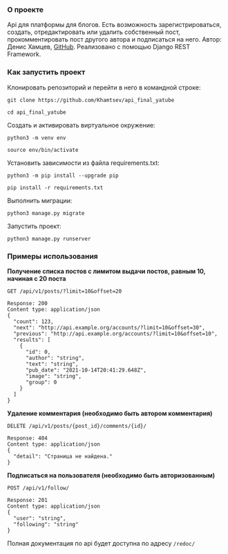 ### О проекте
Api для платформы для блогов.
Есть возможность зарегистрироваться, создать, отредактировать или удалить собственный пост,
прокомментировать пост другого автора и подписаться на него.
Автор: Денис Хамцев, [GitHub](https://github.com/Khamtsev).
Реализовано с помощью Django REST Framework.

### Как запустить проект
Клонировать репозиторий и перейти в него в командной строке:

```
git clone https://github.com/Khamtsev/api_final_yatube
```

```
cd api_final_yatube
```

Cоздать и активировать виртуальное окружение:

```
python3 -m venv env
```

```
source env/bin/activate
```

Установить зависимости из файла requirements.txt:

```
python3 -m pip install --upgrade pip
```

```
pip install -r requirements.txt
```

Выполнить миграции:

```
python3 manage.py migrate
```

Запустить проект:

```
python3 manage.py runserver
```

### Примеры использования
**Получение списка постов с лимитом выдачи постов, равным 10, начиная с 20 поста**
```
GET /api/v1/posts/?limit=10&offset=20
```
```
Response: 200
Content type: application/json
{
  "count": 123,
  "next": "http://api.example.org/accounts/?limit=10&offset=30",
  "previous": "http://api.example.org/accounts/?limit=10&offset=10",
  "results": [
    {
      "id": 0,
      "author": "string",
      "text": "string",
      "pub_date": "2021-10-14T20:41:29.648Z",
      "image": "string",
      "group": 0
    }
  ]
}
```

**Удаление комментария (необходимо быть автором комментария)**
```
DELETE /api/v1/posts/{post_id}/comments/{id}/
```
```
Response: 404
Content type: application/json
{
  "detail": "Страница не найдена."
}
```

**Подписаться на пользователя (необходимо быть авторизованным)**
```
POST /api/v1/follow/
```
```
Response: 201
Content type: application/json
{
  "user": "string",
  "following": "string"
}
```

Полная документация по api будет доступна по адресу `/redoc/`
